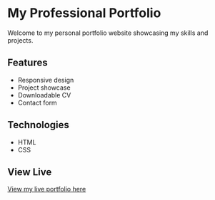 # My Professional Portfolio

Welcome to my personal portfolio website showcasing my skills and projects.

## Features
- Responsive design
- Project showcase
- Downloadable CV
- Contact form

## Technologies
- HTML
- CSS

## View Live
[View my live portfolio here](https://juniahsolo.github.io/portfolio)
